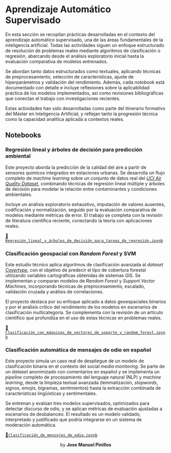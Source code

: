 # Aprendizaje Automático Supervisado
En esta sección se recopilan prácticas desarrolladas en el contexto del aprendizaje automático supervisado, una de las áreas fundamentales de la inteligencia artificial. Todas las actividades siguen un enfoque estructurado de resolución de problemas reales mediante algoritmos de clasificación o regresión, abarcando desde el análisis exploratorio inicial hasta la evaluación comparativa de modelos entrenados.

Se abordan tanto datos estructurados como textuales, aplicando técnicas de preprocesamiento, selección de características, ajuste de hiperparámetros y validación del rendimiento. Además, cada *notebook* está documentado con detalle e incluye reflexiones sobre la aplicabilidad práctica de los modelos implementados, así como revisiones bibliográficas que conectan el trabajo con investigaciones recientes.

Estas actividades han sido desarrolladas como parte del itinerario formativo del Máster en Inteligencia Artificial, y reflejan tanto la progresión técnica como la capacidad analítica aplicada a contextos reales.



## Notebooks

### Regresión lineal y árboles de decisión para predicción ambiental
Este proyecto aborda la predicción de la calidad del aire a partir de sensores químicos integrados en estaciones urbanas. Se desarrolla un flujo completo de *machine learning* sobre un conjunto de datos real del *<u>UCI Air Quality Dataset</u>*, combinando técnicas de regresión lineal múltiple y árboles de decisión para modelar la relación entre contaminantes y condiciones ambientales.

Incluye un análisis exploratorio exhaustivo, imputación de valores ausentes, codificación y normalización, seguido por la evaluación comparativa de modelos mediante métricas de error. El trabajo se completa con la revisión de literatura científica reciente, conectando la teoría con aplicaciones reales.

[🔗 `Regresión_lineal_y_árboles_de_decisión_para_tareas_de_regresión.ipynb`](1-Regresión_lineal_y_árboles_de_decisión_para_tareas_de_regresión/Regresión_lineal_y_árboles_de_decisión_para_tareas_de_regresión.ipynb)



### Clasificación geospacial con *Random Forest* y SVM
Este estudio técnico aplica algoritmos de clasificación avanzada al *dataset <u>Covertype</u>*, con el objetivo de predecir el tipo de cobertura forestal utilizando variables cartográficas obtenidas de sistemas GIS. Se implementan y comparan modelos de *Random Forest* y *Support Vector Machines*, incorporando técnicas de preprocesamiento, escalado, validación cruzada y análisis de correlaciones.

El proyecto destaca por su enfoque aplicado a datos geoespaciales binarios y por el análisis crítico del rendimiento de los modelos en escenarios de clasificación multicategoría. Se complementa con la revisión de un artículo científico que profundiza en el uso de estas técnicas en problemas reales.

[🔗 `Clasificación_con_máquinas_de_vectores_de_soporte_y_random_forest.ipynb`](2-Clasificación_geospacial_con_Random_Forest_y_SVM/Clasificación_con_máquinas_de_vectores_de_soporte_y_random_forest.ipynb)



### Clasificación automática de mensajes de odio en español
Este proyecto simula un caso real de despliegue de un modelo de clasificación binaria en el contexto del social *media monitoring*. Se parte de un *dataset* anonimizado con comentarios en español y se implementa un *pipeline* completo de procesamiento del lenguaje natural (NLP) y *machine learning*, desde la limpieza textual avanzada (lemmatización, *stopwords*, signos, *emojis*, bigramas, sentimientos) hasta la extracción combinada de características lingüísticas y sentimentales.

Se entrenan y evalúan tres modelos supervisados, optimizados para detectar discurso de odio, y se aplican métricas de evaluación ajustadas a escenarios de desbalanceo. El resultado es un modelo validado, interpretado y justificado que podría integrarse en un sistema de moderación automática.

[🔗`Clasificación_de_mensajes_de_odio.ipynb`](3-Clasificación_automática_de_mensajes_de_odio_en_españolClasificación_de_mensajes_de_odio.ipynb)



<center>by <strong>Jose Manuel Pinillos</strong></center>
